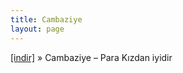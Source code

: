 ```yaml
---
title: Cambaziye
layout: page
---
```


<a href="https://cloud.mail.ru/public/52acc3c5188f/Cambaziye%20-%20Para%20K%C4%B1zdan%20%C4%B0yidir" target="_blank">[indir]</a>  »  Cambaziye &#8211; Para Kızdan iyidir